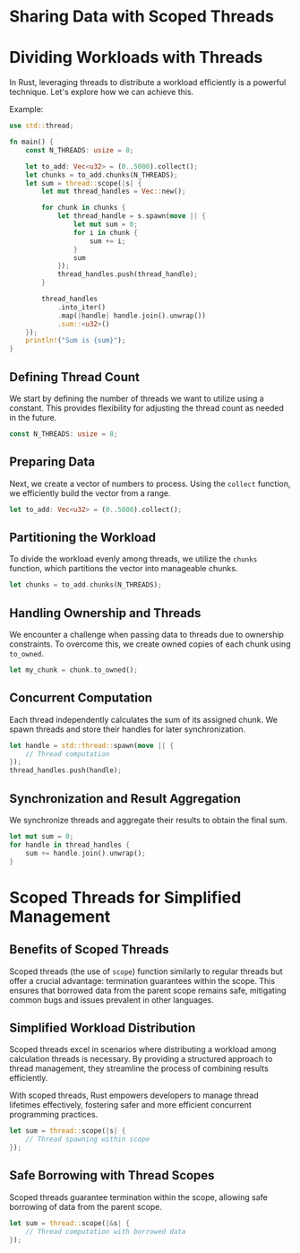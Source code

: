 # Sharing Data with Scoped Threads

# Dividing Workloads with Threads

In Rust, leveraging threads to distribute a workload efficiently is a powerful technique. Let's explore how we can achieve this.

Example:
```rust
use std::thread;

fn main() {
    const N_THREADS: usize = 8;

    let to_add: Vec<u32> = (0..5000).collect();
    let chunks = to_add.chunks(N_THREADS);
    let sum = thread::scope(|s| {
        let mut thread_handles = Vec::new();

        for chunk in chunks {
            let thread_handle = s.spawn(move || {
                let mut sum = 0;
                for i in chunk {
                    sum += i;
                }
                sum
            });
            thread_handles.push(thread_handle);
        }

        thread_handles
            .into_iter()
            .map(|handle| handle.join().unwrap())
            .sum::<u32>()
    });
    println!("Sum is {sum}");
}
```

## Defining Thread Count

We start by defining the number of threads we want to utilize using a constant. This provides flexibility for adjusting the thread count as needed in the future.

```rust
const N_THREADS: usize = 8;
```

## Preparing Data

Next, we create a vector of numbers to process. Using the `collect` function, we efficiently build the vector from a range.

```rust
let to_add: Vec<u32> = (0..5000).collect();
```

## Partitioning the Workload

To divide the workload evenly among threads, we utilize the `chunks` function, which partitions the vector into manageable chunks.

```rust
let chunks = to_add.chunks(N_THREADS);
```

## Handling Ownership and Threads

We encounter a challenge when passing data to threads due to ownership constraints. To overcome this, we create owned copies of each chunk using `to_owned`.

```rust
let my_chunk = chunk.to_owned();
```

## Concurrent Computation

Each thread independently calculates the sum of its assigned chunk. We spawn threads and store their handles for later synchronization.

```rust
let handle = std::thread::spawn(move || {
    // Thread computation
});
thread_handles.push(handle);
```

## Synchronization and Result Aggregation

We synchronize threads and aggregate their results to obtain the final sum.

```rust
let mut sum = 0;
for handle in thread_handles {
    sum += handle.join().unwrap();
}
```

# Scoped Threads for Simplified Management
## Benefits of Scoped Threads

Scoped threads (the use of `scope`) function similarly to regular threads but offer a crucial advantage: termination guarantees within the scope. This ensures that borrowed data from the parent scope remains safe, mitigating common bugs and issues prevalent in other languages.

## Simplified Workload Distribution

Scoped threads excel in scenarios where distributing a workload among calculation threads is necessary. By providing a structured approach to thread management, they streamline the process of combining results efficiently.

With scoped threads, Rust empowers developers to manage thread lifetimes effectively, fostering safer and more efficient concurrent programming practices.

```rust
let sum = thread::scope(|s| {
    // Thread spawning within scope
});
```

## Safe Borrowing with Thread Scopes

Scoped threads guarantee termination within the scope, allowing safe borrowing of data from the parent scope.

```rust
let sum = thread::scope(|&s| {
    // Thread computation with borrowed data
});
```
